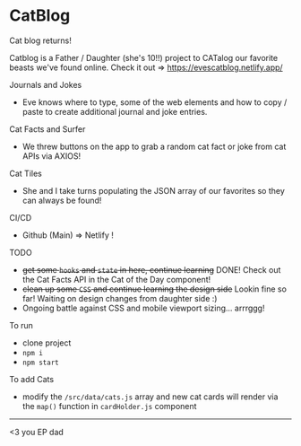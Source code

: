 # CatBlog

Cat blog returns!

Catblog is a Father / Daughter (she's 10!!) project to CATalog our favorite beasts we've found online.  Check it out => https://evescatblog.netlify.app/


Journals and Jokes
- Eve knows where to type, some of the web elements and how to copy / paste to create additional journal and joke entries.   

Cat Facts and Surfer
- We threw buttons on the app to grab a random cat fact or joke from cat APIs via AXIOS!

Cat Tiles
- She and I take turns populating the JSON array of our favorites so they can always be found! 

CI/CD
- Github (Main) => Netlify !


TODO
- ~~get some `hooks` and `state` in here, continue learning~~ DONE! Check out the Cat Facts API in the Cat of the Day component!
- ~~clean up some `CSS` and continue learning the design side~~ Lookin fine so far! Waiting on design changes from daughter side :)
- Ongoing battle against CSS and mobile viewport sizing... arrrggg!




To run
- clone project
- `npm i`
- `npm start`

To add Cats
- modify the `/src/data/cats.js` array and new cat cards will render via the `map()` function in `cardHolder.js` component


----



<3 you EP
dad
